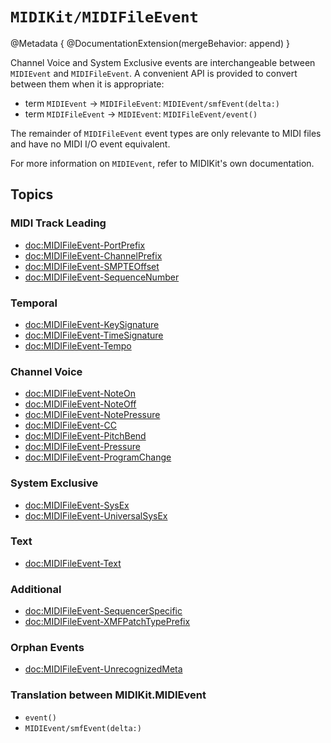 # ``MIDIKit/MIDIFileEvent``

@Metadata {
    @DocumentationExtension(mergeBehavior: append)
}

Channel Voice and System Exclusive events are interchangeable between ``MIDIEvent`` and ``MIDIFileEvent``. A convenient API is provided to convert between them when it is appropriate:

- term ``MIDIEvent`` → ``MIDIFileEvent``: ``MIDIEvent/smfEvent(delta:)``
- term ``MIDIFileEvent`` → ``MIDIEvent``: ``MIDIFileEvent/event()``

The remainder of ``MIDIFileEvent`` event types are only relevante to MIDI files and have no MIDI I/O event equivalent.

For more information on ``MIDIEvent``, refer to MIDIKit's own documentation.

## Topics

### MIDI Track Leading

- <doc:MIDIFileEvent-PortPrefix>
- <doc:MIDIFileEvent-ChannelPrefix>
- <doc:MIDIFileEvent-SMPTEOffset>
- <doc:MIDIFileEvent-SequenceNumber>

### Temporal

- <doc:MIDIFileEvent-KeySignature>
- <doc:MIDIFileEvent-TimeSignature>
- <doc:MIDIFileEvent-Tempo>

### Channel Voice

- <doc:MIDIFileEvent-NoteOn>
- <doc:MIDIFileEvent-NoteOff>
- <doc:MIDIFileEvent-NotePressure>
- <doc:MIDIFileEvent-CC>
- <doc:MIDIFileEvent-PitchBend>
- <doc:MIDIFileEvent-Pressure>
- <doc:MIDIFileEvent-ProgramChange>

### System Exclusive

- <doc:MIDIFileEvent-SysEx>
- <doc:MIDIFileEvent-UniversalSysEx>

### Text

- <doc:MIDIFileEvent-Text>

### Additional

- <doc:MIDIFileEvent-SequencerSpecific>
- <doc:MIDIFileEvent-XMFPatchTypePrefix>

### Orphan Events

- <doc:MIDIFileEvent-UnrecognizedMeta>

### Translation between MIDIKit.MIDIEvent

- ``event()``
- ``MIDIEvent/smfEvent(delta:)``